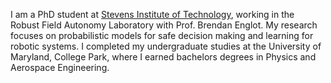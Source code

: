 I am a PhD student at [Stevens Institute of Technology](stevens.edu), working in the Robust Field Autonomy Laboratory with Prof. Brendan Englot. My research focuses on probabilistic models for safe decision making and learning for robotic systems. I completed my undergraduate studies at the University of Maryland, College Park, where I earned bachelors degrees in Physics and Aerospace Engineering.   

